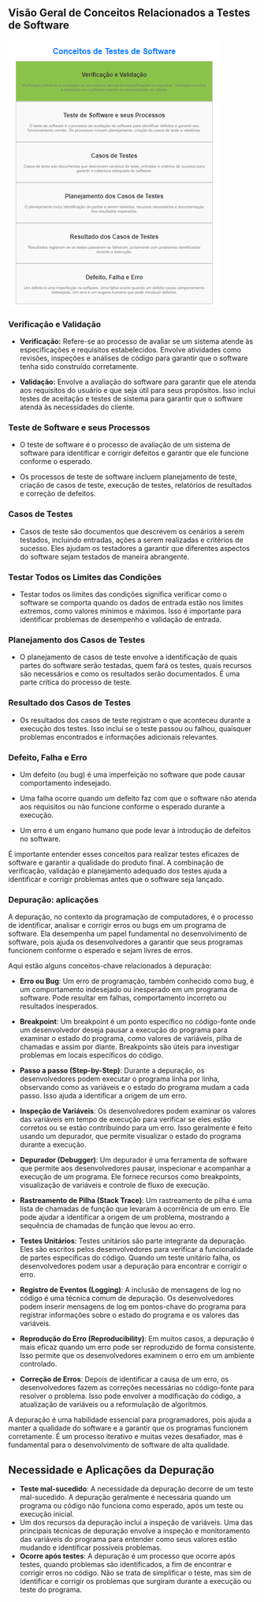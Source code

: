 ## Visão Geral de Conceitos Relacionados a Testes de Software

![Conceitos Testes de Software](ScreenshotConceitosTestesDeSoftware.png)

### Verificação e Validação

- **Verificação:** Refere-se ao processo de avaliar se um sistema atende às especificações e requisitos estabelecidos. Envolve atividades como revisões, inspeções e análises de código para garantir que o software tenha sido construído corretamente.

- **Validação:** Envolve a avaliação do software para garantir que ele atenda aos requisitos do usuário e que seja útil para seus propósitos. Isso inclui testes de aceitação e testes de sistema para garantir que o software atenda às necessidades do cliente.

### Teste de Software e seus Processos

- O teste de software é o processo de avaliação de um sistema de software para identificar e corrigir defeitos e garantir que ele funcione conforme o esperado.

- Os processos de teste de software incluem planejamento de teste, criação de casos de teste, execução de testes, relatórios de resultados e correção de defeitos.

### Casos de Testes

- Casos de teste são documentos que descrevem os cenários a serem testados, incluindo entradas, ações a serem realizadas e critérios de sucesso. Eles ajudam os testadores a garantir que diferentes aspectos do software sejam testados de maneira abrangente.

### Testar Todos os Limites das Condições

- Testar todos os limites das condições significa verificar como o software se comporta quando os dados de entrada estão nos limites extremos, como valores mínimos e máximos. Isso é importante para identificar problemas de desempenho e validação de entrada.

### Planejamento dos Casos de Testes

- O planejamento de casos de teste envolve a identificação de quais partes do software serão testadas, quem fará os testes, quais recursos são necessários e como os resultados serão documentados. É uma parte crítica do processo de teste.

### Resultado dos Casos de Testes

- Os resultados dos casos de teste registram o que aconteceu durante a execução dos testes. Isso inclui se o teste passou ou falhou, quaisquer problemas encontrados e informações adicionais relevantes.

### Defeito, Falha e Erro

- Um defeito (ou bug) é uma imperfeição no software que pode causar comportamento indesejado.

- Uma falha ocorre quando um defeito faz com que o software não atenda aos requisitos ou não funcione conforme o esperado durante a execução.

- Um erro é um engano humano que pode levar à introdução de defeitos no software.

É importante entender esses conceitos para realizar testes eficazes de software e garantir a qualidade do produto final. A combinação de verificação, validação e planejamento adequado dos testes ajuda a identificar e corrigir problemas antes que o software seja lançado.

### Depuração: aplicações

A depuração, no contexto da programação de computadores, é o processo de identificar, analisar e corrigir erros ou bugs em um programa de software. Ela desempenha um papel fundamental no desenvolvimento de software, pois ajuda os desenvolvedores a garantir que seus programas funcionem conforme o esperado e sejam livres de erros.

Aqui estão alguns conceitos-chave relacionados à depuração:

- **Erro ou Bug**: Um erro de programação, também conhecido como bug, é um comportamento indesejado ou inesperado em um programa de software. Pode resultar em falhas, comportamento incorreto ou resultados inesperados.

- **Breakpoint**: Um breakpoint é um ponto específico no código-fonte onde um desenvolvedor deseja pausar a execução do programa para examinar o estado do programa, como valores de variáveis, pilha de chamadas e assim por diante. Breakpoints são úteis para investigar problemas em locais específicos do código.

- **Passo a passo (Step-by-Step)**: Durante a depuração, os desenvolvedores podem executar o programa linha por linha, observando como as variáveis e o estado do programa mudam a cada passo. Isso ajuda a identificar a origem de um erro.

- **Inspeção de Variáveis**: Os desenvolvedores podem examinar os valores das variáveis ​​em tempo de execução para verificar se eles estão corretos ou se estão contribuindo para um erro. Isso geralmente é feito usando um depurador, que permite visualizar o estado do programa durante a execução.

- **Depurador (Debugger)**: Um depurador é uma ferramenta de software que permite aos desenvolvedores pausar, inspecionar e acompanhar a execução de um programa. Ele fornece recursos como breakpoints, visualização de variáveis e controle de fluxo de execução.

- **Rastreamento de Pilha (Stack Trace)**: Um rastreamento de pilha é uma lista de chamadas de função que levaram à ocorrência de um erro. Ele pode ajudar a identificar a origem de um problema, mostrando a sequência de chamadas de função que levou ao erro.

- **Testes Unitários**: Testes unitários são parte integrante da depuração. Eles são escritos pelos desenvolvedores para verificar a funcionalidade de partes específicas do código. Quando um teste unitário falha, os desenvolvedores podem usar a depuração para encontrar e corrigir o erro.

- **Registro de Eventos (Logging)**: A inclusão de mensagens de log no código é uma técnica comum de depuração. Os desenvolvedores podem inserir mensagens de log em pontos-chave do programa para registrar informações sobre o estado do programa e os valores das variáveis.

- **Reprodução do Erro (Reproducibility)**: Em muitos casos, a depuração é mais eficaz quando um erro pode ser reproduzido de forma consistente. Isso permite que os desenvolvedores examinem o erro em um ambiente controlado.

- **Correção de Erros**: Depois de identificar a causa de um erro, os desenvolvedores fazem as correções necessárias no código-fonte para resolver o problema. Isso pode envolver a modificação do código, a atualização de variáveis ou a reformulação de algoritmos.

A depuração é uma habilidade essencial para programadores, pois ajuda a manter a qualidade do software e a garantir que os programas funcionem corretamente. É um processo iterativo e muitas vezes desafiador, mas é fundamental para o desenvolvimento de software de alta qualidade.

## Necessidade e Aplicações da Depuração

- **Teste mal-sucedido**: A necessidade da depuração decorre de um teste mal-sucedido. A depuração geralmente é necessária quando um programa ou código não funciona como esperado, após um teste ou execução inicial.
- Um dos recursos da depuração inclui a inspeção de variáveis. Uma das principais técnicas de depuração envolve a inspeção e monitoramento das variáveis do programa para entender como seus valores estão mudando e identificar possíveis problemas.
- **Ocorre após testes**: A depuração é um processo que ocorre após testes, quando problemas são identificados, a fim de encontrar e corrigir erros no código. Não se trata de simplificar o teste, mas sim de identificar e corrigir os problemas que surgiram durante a execução ou teste do programa.
